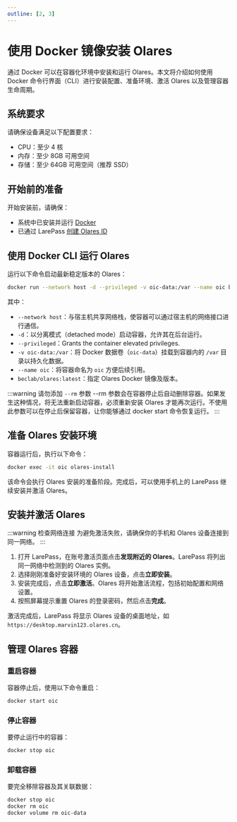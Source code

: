 ```yaml
---
outline: [2, 3]
---
```

# 使用 Docker 镜像安装 Olares

通过 Docker 可以在容器化环境中安装和运行 Olares。本文将介绍如何使用 Docker 命令行界面（CLI）进行安装配置、准备环境、激活 Olares 以及管理容器生命周期。

## 系统要求
请确保设备满足以下配置要求：

- CPU：至少 4 核
- 内存：至少 8GB 可用空间
- 存储：至少 64GB 可用空间（推荐 SSD）

## 开始前的准备
开始安装前，请确保：

- 系统中已安装并运行 [Docker](https://www.docker.com/)
- 已通过 LarePass [创建 Olares ID](create-olares-id.md)

## 使用 Docker CLI 运行 Olares

运行以下命令启动最新稳定版本的 Olares：
```bash
docker run --network host -d --privileged -v oic-data:/var --name oic beclab/olares:latest
```
其中：
- `--network host`：与宿主机共享网络栈，使容器可以通过宿主机的网络接口进行通信。
- `-d`：以分离模式（detached mode）启动容器，允许其在后台运行。
- `--privileged`：Grants the container elevated privileges.
- `-v oic-data:/var`：将 Docker 数据卷（`oic-data`）挂载到容器内的 `/var` 目录以持久化数据。
- `--name oic`：将容器命名为 `oic` 方便后续引用。
- `beclab/olares:latest`：指定 Olares Docker 镜像及版本。

:::warning 请勿添加 `--rm` 参数
--rm 参数会在容器停止后自动删除容器。如果发生这种情况，将无法重新启动容器，必须重新安装 Olares 才能再次运行。不使用此参数可以在停止后保留容器，让你能够通过 docker start 命令恢复运行。
:::

## 准备 Olares 安装环境
容器运行后，执行以下命令：
```bash
docker exec -it oic olares-install
```
该命令会执行 Olares 安装的准备阶段。完成后，可以使用手机上的 LarePass 继续安装并激活 Olares。
## 安装并激活 Olares

:::warning 检查网络连接
为避免激活失败，请确保你的手机和 Olares 设备连接到同一网络。
:::

1. 打开 LarePass，在账号激活页面点击**发现附近的 Olares**。LarePass 将列出同一网络中检测到的 Olares 实例。
2. 选择刚刚准备好安装环境的 Olares 设备，点击**立即安装**。
3. 安装完成后，点击**立即激活**。Olares 将开始激活流程，包括初始配置和网络设置。
4. 按照屏幕提示重置 Olares 的登录密码，然后点击**完成**。

激活完成后，LarePass 将显示 Olares 设备的桌面地址，如 `https://desktop.marvin123.olares.cn`。

<!--@include: ./log-in-to-olares.md-->

## 管理 Olares 容器
### 重启容器
容器停止后，使用以下命令重启：
```bash
docker start oic
```

### 停止容器
要停止运行中的容器：
```bash
docker stop oic
```

### 卸载容器
要完全移除容器及其关联数据：
```bash
docker stop oic
docker rm oic
docker volume rm oic-data
```

<!--@include: ./reusables.md{30,34}-->
